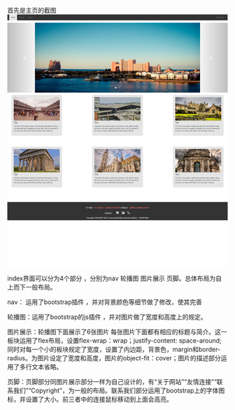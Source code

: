 首先是主页的截图
  ![Image text](./images/index.png)


index界面可以分为4个部分 ，分别为nav 轮播图 图片展示 页脚。总体布局为自上而下一般布局。

nav： 运用了bootstrap插件 ，并对背景颜色等细节做了修改，使其完善

轮播图：运用了bootstrap的js插件 ，并对图片做了宽度和高度上的规定。

图片展示：轮播图下面展示了6张图片 每张图片下面都有相应的标题与简介。这一板块运用了flex布局，设置flex-wrap：wrap；justify-content: space-around; 同时对每一个小的板块规定了宽度，设置了内边距，背景色，margin和border-radius。为图片设定了宽度和高度，图片的object-fit：cover；图片的描述部分运用了多行文本省略。

页脚：页脚部分同图片展示部分一样为自己设计的，有“关于网站”“友情连接”“联系我们”“Copyright”，为一般的布局。联系我们部分运用了bootstrap上的字体图标，并设置了大小。前三者中的连接鼠标移动到上面会高亮。
